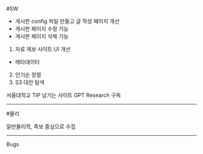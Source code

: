 #SW

- 게시판 config 파일 만들고 글 작성 페이지 개선
- 게시판 페이지 수정 기능
- 게시판 페이지 삭제 기능
1. 자료 제보 사이트 UI 개선
- 메타데이터
2. 인기순 정렬
3. S3 대안 탐색

서울대학교 TIP 남기는 사이트
GPT Research 구독

---

#물리

일반물리학, 족보 중심으로 수집

---

Bugs
